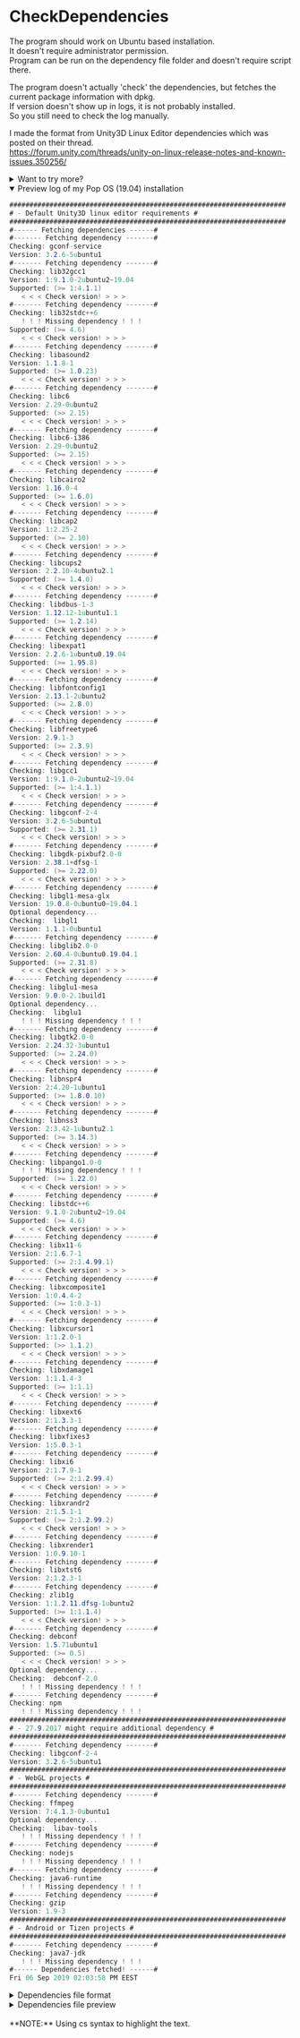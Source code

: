 # CheckDependencies

The program should work on Ubuntu based installation.    
It doesn't require administrator permission.    
Program can be run on the dependency file folder and doesn't require script there.

The program doesn't actually 'check' the dependencies, but fetches the current package information with dpkg.    
If version doesn't show up in logs, it is not probably installed.    
So you still need to check the log manually.    

I made the format from Unity3D Linux Editor dependencies which was posted on their thread.    
https://forum.unity.com/threads/unity-on-linux-release-notes-and-known-issues.350256/

<details>
<summary>Want to try more?</summary>

###### If you want to add this to command list, move or copy it to your user binaries and it should work.
> sudo cp CheckDependencies.sh /usr/bin/CheckDependencies    
Note: You need permission to access /usr/bin folder.

###### Test and get help with command!
> CheckDependencies help    
And if it doesn't help, give project an issue!

###### Logging to file
You can create a log file to your current folder:
> CheckDependencies file MyDebs.txt check sleep 0 > mylogfile

</details>

<details open>
<summary>Preview log of my Pop OS (19.04) installation</summary>

```cs
#####################################################################
# - Default Unity3D linux editor requirements #
#####################################################################
#------ Fetching dependencies ------#
#------- Fetching dependency -------#
Checking: gconf-service
Version: 3.2.6-5ubuntu1
#------- Fetching dependency -------#
Checking: lib32gcc1
Version: 1:9.1.0-2ubuntu2~19.04
Supported: (>= 1:4.1.1)
   < < < Check version! > > >   
#------- Fetching dependency -------#
Checking: lib32stdc++6
   ! ! ! Missing dependency ! ! !   
Supported: (>= 4.6)
   < < < Check version! > > >   
#------- Fetching dependency -------#
Checking: libasound2
Version: 1.1.8-1
Supported: (>= 1.0.23)
   < < < Check version! > > >   
#------- Fetching dependency -------#
Checking: libc6
Version: 2.29-0ubuntu2
Supported: (>> 2.15)
   < < < Check version! > > >   
#------- Fetching dependency -------#
Checking: libc6-i386
Version: 2.29-0ubuntu2
Supported: (>= 2.15)
   < < < Check version! > > >   
#------- Fetching dependency -------#
Checking: libcairo2
Version: 1.16.0-4
Supported: (>= 1.6.0)
   < < < Check version! > > >   
#------- Fetching dependency -------#
Checking: libcap2
Version: 1:2.25-2
Supported: (>= 2.10)
   < < < Check version! > > >   
#------- Fetching dependency -------#
Checking: libcups2
Version: 2.2.10-4ubuntu2.1
Supported: (>= 1.4.0)
   < < < Check version! > > >   
#------- Fetching dependency -------#
Checking: libdbus-1-3
Version: 1.12.12-1ubuntu1.1
Supported: (>= 1.2.14)
   < < < Check version! > > >   
#------- Fetching dependency -------#
Checking: libexpat1
Version: 2.2.6-1ubuntu0.19.04
Supported: (>= 1.95.8)
   < < < Check version! > > >   
#------- Fetching dependency -------#
Checking: libfontconfig1
Version: 2.13.1-2ubuntu2
Supported: (>= 2.8.0)
   < < < Check version! > > >   
#------- Fetching dependency -------#
Checking: libfreetype6
Version: 2.9.1-3
Supported: (>= 2.3.9)
   < < < Check version! > > >   
#------- Fetching dependency -------#
Checking: libgcc1
Version: 1:9.1.0-2ubuntu2~19.04
Supported: (>= 1:4.1.1)
   < < < Check version! > > >   
#------- Fetching dependency -------#
Checking: libgconf-2-4
Version: 3.2.6-5ubuntu1
Supported: (>= 2.31.1)
   < < < Check version! > > >   
#------- Fetching dependency -------#
Checking: libgdk-pixbuf2.0-0
Version: 2.38.1+dfsg-1
Supported: (>= 2.22.0)
   < < < Check version! > > >   
#------- Fetching dependency -------#
Checking: libgl1-mesa-glx
Version: 19.0.8-0ubuntu0~19.04.1
Optional dependency...
Checking:  libgl1
Version: 1.1.1-0ubuntu1
#------- Fetching dependency -------#
Checking: libglib2.0-0
Version: 2.60.4-0ubuntu0.19.04.1
Supported: (>= 2.31.8)
   < < < Check version! > > >   
#------- Fetching dependency -------#
Checking: libglu1-mesa
Version: 9.0.0-2.1build1
Optional dependency...
Checking:  libglu1
   ! ! ! Missing dependency ! ! !   
#------- Fetching dependency -------#
Checking: libgtk2.0-0
Version: 2.24.32-3ubuntu1
Supported: (>= 2.24.0)
   < < < Check version! > > >   
#------- Fetching dependency -------#
Checking: libnspr4
Version: 2:4.20-1ubuntu1
Supported: (>= 1.8.0.10)
   < < < Check version! > > >   
#------- Fetching dependency -------#
Checking: libnss3
Version: 2:3.42-1ubuntu2.1
Supported: (>= 3.14.3)
   < < < Check version! > > >   
#------- Fetching dependency -------#
Checking: libpango1.0-0
   ! ! ! Missing dependency ! ! !   
Supported: (>= 1.22.0)
   < < < Check version! > > >   
#------- Fetching dependency -------#
Checking: libstdc++6
Version: 9.1.0-2ubuntu2~19.04
Supported: (>= 4.6)
   < < < Check version! > > >   
#------- Fetching dependency -------#
Checking: libx11-6
Version: 2:1.6.7-1
Supported: (>= 2:1.4.99.1)
   < < < Check version! > > >   
#------- Fetching dependency -------#
Checking: libxcomposite1
Version: 1:0.4.4-2
Supported: (>= 1:0.3-1)
   < < < Check version! > > >   
#------- Fetching dependency -------#
Checking: libxcursor1
Version: 1:1.2.0-1
Supported: (>> 1.1.2)
   < < < Check version! > > >   
#------- Fetching dependency -------#
Checking: libxdamage1
Version: 1:1.1.4-3
Supported: (>= 1:1.1)
   < < < Check version! > > >   
#------- Fetching dependency -------#
Checking: libxext6
Version: 2:1.3.3-1
#------- Fetching dependency -------#
Checking: libxfixes3
Version: 1:5.0.3-1
#------- Fetching dependency -------#
Checking: libxi6
Version: 2:1.7.9-1
Supported: (>= 2:1.2.99.4)
   < < < Check version! > > >   
#------- Fetching dependency -------#
Checking: libxrandr2
Version: 2:1.5.1-1
Supported: (>= 2:1.2.99.2)
   < < < Check version! > > >   
#------- Fetching dependency -------#
Checking: libxrender1
Version: 1:0.9.10-1
#------- Fetching dependency -------#
Checking: libxtst6
Version: 2:1.2.3-1
#------- Fetching dependency -------#
Checking: zlib1g
Version: 1:1.2.11.dfsg-1ubuntu2
Supported: (>= 1:1.1.4)
   < < < Check version! > > >   
#------- Fetching dependency -------#
Checking: debconf
Version: 1.5.71ubuntu1
Supported: (>= 0.5)
   < < < Check version! > > >   
Optional dependency...
Checking:  debconf-2.0
   ! ! ! Missing dependency ! ! !   
#------- Fetching dependency -------#
Checking: npm
   ! ! ! Missing dependency ! ! !   
#####################################################################
# - 27.9.2017 might require additional dependency #
#####################################################################
#------- Fetching dependency -------#
Checking: libgconf-2-4
Version: 3.2.6-5ubuntu1
#####################################################################
# - WebGL projects #
#####################################################################
#------- Fetching dependency -------#
Checking: ffmpeg
Version: 7:4.1.3-0ubuntu1
Optional dependency...
Checking:  libav-tools
   ! ! ! Missing dependency ! ! !   
#------- Fetching dependency -------#
Checking: nodejs
   ! ! ! Missing dependency ! ! !   
#------- Fetching dependency -------#
Checking: java6-runtime
   ! ! ! Missing dependency ! ! !   
#------- Fetching dependency -------#
Checking: gzip
Version: 1.9-3
#####################################################################
# - Android or Tizen projects #
#####################################################################
#------- Fetching dependency -------#
Checking: java7-jdk
   ! ! ! Missing dependency ! ! !   
#------ Dependencies fetched! ------#
Fri 06 Sep 2019 02:03:58 PM EEST
```
</details>

<details>
<summary>Dependencies file format</summary>

```cs
dependency (umm... 1?) | optional_dependency (> 1.0.0)    
dependency (version) | optional_dependency (>=2:3.4.32)    
dependency (version is plain text) | optional_dependency (write_what_you_need)    
dependency (compare versions) | optional_dependency    
```
</details>

<details>
<summary>Dependencies file preview</summary>

```cs
- Default Unity3D linux editor requirements
gconf-service
lib32gcc1 (>= 1:4.1.1)
lib32stdc++6 (>= 4.6)
libasound2 (>= 1.0.23)
libc6 (>> 2.15)
libc6-i386 (>= 2.15)
libcairo2 (>= 1.6.0)
libcap2 (>= 2.10)
libcups2 (>= 1.4.0)
libdbus-1-3 (>= 1.2.14)
libexpat1 (>= 1.95.8)
libfontconfig1 (>= 2.8.0)
libfreetype6 (>= 2.3.9)
libgcc1 (>= 1:4.1.1)
libgconf-2-4 (>= 2.31.1)
libgdk-pixbuf2.0-0 (>= 2.22.0)
libgl1-mesa-glx | libgl1
libglib2.0-0 (>= 2.31.8)
libglu1-mesa | libglu1
libgtk2.0-0 (>= 2.24.0)
libnspr4 (>= 1.8.0.10)
libnss3 (>= 3.14.3)
libpango1.0-0 (>= 1.22.0)
libstdc++6 (>= 4.6)
libx11-6 (>= 2:1.4.99.1)
libxcomposite1 (>= 1:0.3-1)
libxcursor1 (>> 1.1.2)
libxdamage1 (>= 1:1.1)
libxext6
libxfixes3
libxi6 (>= 2:1.2.99.4)
libxrandr2 (>= 2:1.2.99.2)
libxrender1
libxtst6
zlib1g (>= 1:1.1.4)
debconf (>= 0.5) | debconf-2.0
npm

- 27.9.2017 might require additional dependency
libgconf-2-4

- WebGL projects
ffmpeg | libav-tools
nodejs
java6-runtime
gzip

- Android or Tizen projects
java7-jdk
```
</details>
<br>
**NOTE:** Using cs syntax to highlight the text.
